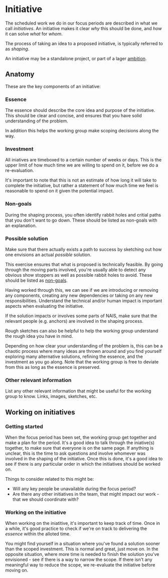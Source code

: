 # Initiative

The scheduled work we do in our focus periods are described in what we call _initiatives_.
An initiative makes it clear _why_ this should be done, and _how_ it can solve _what_ for _whom_.

The process of taking an idea to a proposed initiative, is typically referred to as _shaping_.

An initiative may be a standalone project, or part of a lager [ambition](ambitions.md).

## Anatomy

These are the key components of an initiative:

### Essence

The essence should describe the core idea and purpose of the initiative.
This should be clear and concise, and ensures that you have solid understanding of the problem.

In addition this helps the working group make scoping decisions along the way.

### Investment

All iniatives are timeboxed to a certain number of weeks or days. This is the upper limit of how much time we are willing to spend on it, before we do a re-evaluation.

It's important to note that this is not an estimate of how long it will take to complete the initiative, but rather a statement of how much time we feel is reasonable to spend on it given the potential impact.

### Non-goals

During the shaping process, you often identify rabbit holes and critial paths that you don't want to go down. These should be listed as non-goals with an explanation.

### Possible solution

Make sure that there actually exists a path to success by sketching out how one envisions an actual _possible_ solution.

This exercise ensures that what is proposed is technically feasible. By going through the moving parts involved, you're usually able to detect any obvious show stoppers as well as possible rabbit holes to avoid. These should be listed as [non-goals](#non-goals).

Having worked through this, we can see if we are introducing or removing any components, creating any new dependencies or taking on any new responsibilities.
Understand the technical and/or human impact is important aspects when evaluating the initiative.

If the solution impacts or involves some parts of NAIS, make sure that the relevant people (e.g. anchors) are involved in the shaping process.

Rough sketches can also be helpful to help the working group understand the rough idea you have in mind.

Depending on how clear your understanding of the problem is, this can be a chaotic process where many ideas are thrown around and you find yourself exploring many alternative solutions, refining the essence, and the investment as you go along.
Note that the working group is free to deviate from this as long as the essence is preserved.


### Other relevant information

List any other relevant information that might be useful for the working group to know. Links, images, sketches, etc.


## Working on initiatives

### Getting started

When the focus period has been set, the working group get together and make a plan for the period. 
It's a good idea to talk through the iniative(s) together, to make sure that everyone is on the same page. If anything is unclear, this is the time to ask questions and involve whomever was involved in the shaping of the initiative.
Once this is done, it's a good idea to see if there is any particular order in which the initiatives should be worked on. 

Things to consider related to this might be:

- Will any key people be unavailable during the focus period?
- Are there any other initiatives in the team, that might impact our work - that we should coordinate with?

### Working on the initiative

When working on the iniatitive, it's important to keep track of time. Once in a while, it's good practice to check if we're on track to delivering the _essence_ within the alloted time. 

You might find yourself in a situation where you've found a solution sooner than the scoped investment. This is normal and great, just move on.
In the opposite situation, where more time is needed to finish the solution you've envisioned - see if there is a way to narrow the scope. If there isn't any meaningful way to reduce the scope, we re-evaluate the initiative before moving on.
